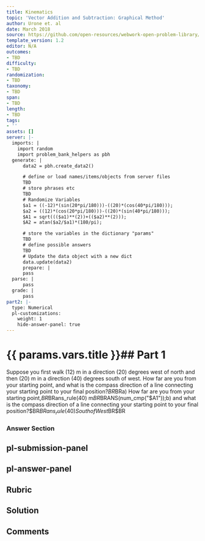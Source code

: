 ```yaml
---
title: Kinematics
topic: 'Vector Addition and Subtraction: Graphical Method'
author: Urone et. al
date: March 2018
source: https://github.com/open-resources/webwork-open-problem-library/tree/master/Contrib/BrockPhysics/College_Physics_Urone/3.Two_Dimensional_Kinematics/Vector_Addition_and_Subtraction_Graphical_Method/NU_U17-03-02-005.pg
template_version: 1.2
editor: N/A
outcomes:
- TBD
difficulty:
- TBD
randomization:
- TBD
taxonomy:
- TBD
span:
- TBD
length:
- TBD
tags:
- ''
assets: []
server: |-
  imports: |
    import random
    import problem_bank_helpers as pbh
  generate: |
      data2 = pbh.create_data2()

      # define or load names/items/objects from server files
      TBD
      # store phrases etc
      TBD
      # Randomize Variables
      $a1 = ((-12)*(sin(20*pi/180)))-((20)*(cos(40*pi/180)));
      $a2 = ((12)*(cos(20*pi/180)))-((20)*(sin(40*pi/180)));
      $A1 = sqrt((($a1)**(2))+(($a2)**(2)));
      $A2 = atan($a2/$a1)*(180/pi);

      # store the variables in the dictionary "params"
      TBD
      # define possible answers
      TBD
      # Update the data object with a new dict
      data.update(data2)
      prepare: |
      pass
  parse: |
      pass
  grade: |
      pass
part2: |-
  type: Numerical
  pl-customizations:
    weight: 1
    hide-answer-panel: true
---
```


# {{ params.vars.title }}## Part 1 
Suppose you first walk (12) m in a direction (20) degrees west of north and then (20) m in a direction (40) degrees south of west. How far are you from your starting point, and what is the compass direction of a line connecting your starting point to your final position?$BR$BRa) How far are you from your starting point,$BR$BRans_rule(40) m$BR$BRANS(num_cmp("$A1"));b) and what is the compass direction of a line connecting your starting point to your final position?$BR$BRans_rule(40) South of West$BR$BR 


### Answer Section 


## pl-submission-panel 


## pl-answer-panel 


## Rubric 


## Solution 


## Comments 


